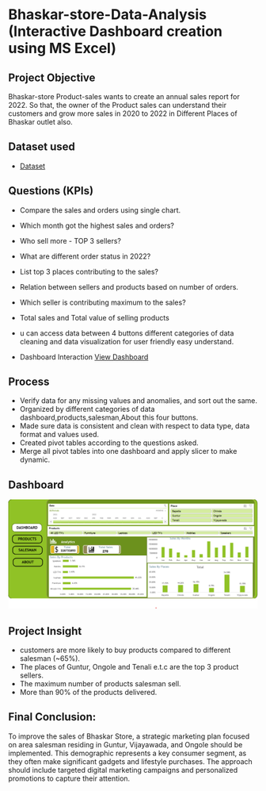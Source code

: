 # Bhaskar-store-Data-Analysis (Interactive Dashboard creation using MS Excel)
## Project Objective
Bhaskar-store Product-sales wants to create an annual sales report for 2022. So that, the owner of the Product sales can understand their customers and grow more sales in 2020 to 2022 in Different Places of Bhaskar outlet also.

## Dataset used
- <a href="https://github.com/dhanush281/Data-Analysis-Dashboard/blob/main/">Dataset</a>

## Questions (KPIs)
- Compare the sales and orders using single chart.
- Which month got the highest sales and orders?
- Who sell more - TOP 3 sellers?
- What are different order status in 2022?
- List top 3 places contributing to the sales?
- Relation between sellers and products based on number of orders.
- Which seller is contributing maximum to the sales?
- Total sales and Total value of selling products
- u can access data between 4 buttons different categories of  data cleaning and data visualization for user friendly easy understand.

- Dashboard Interaction <a href="https://github.com/dhanush281/Data-Analysis-Dashboard/blob/main/Dashboard.img.png">View Dashboard</a>

## Process
- Verify data for any missing values and anomalies, and sort out the same.
- Organized by different categories of data dashboard,products,salesman,About this four buttons.
- Made sure data is consistent and clean with respect to data type, data format and values used.
- Created pivot tables according to the questions asked.
- Merge all pivot tables into one dashboard and apply slicer to make dynamic.

## Dashboard
![Screenshot (500)](https://github.com/dhanush281/Data-Analysis-Dashboard/blob/main/Dashboard.img.png)

## Project Insight
- customers are more likely to buy products compared to different salesman (~65%).
- The places of Guntur, Ongole and Tenali e.t.c are the top 3 product sellers.
- The maximum number of products salesman sell.
- More than 90% of the products delivered.

## Final Conclusion:
To improve the sales of Bhaskar Store, a strategic marketing plan focused on area salesman residing in Guntur, Vijayawada, and Ongole should be implemented. This demographic represents a key consumer segment, as they often make significant gadgets and lifestyle purchases. The approach should include targeted digital marketing campaigns and personalized promotions to capture their attention.
